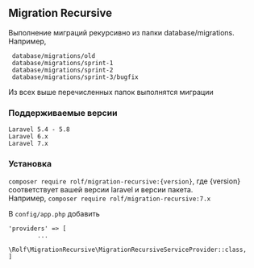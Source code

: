 ## Migration Recursive
Выполнение миграций рекурсивно из папки database/migrations. Например,
```
 database/migrations/old
 database/migrations/sprint-1
 database/migrations/sprint-2
 database/migrations/sprint-3/bugfix
```
Из всех выше перечисленных папок выполнятся миграции

### Поддерживаемые версии
````
Laravel 5.4 - 5.8  
Laravel 6.x  
Laravel 7.x  
````

### Установка

``composer require rolf/migration-recursive:{version}``, где {version} соответствует вашей версии laravel и версии пакета.  
Например, ``composer require rolf/migration-recursive:7.x``

В ``config/app.php`` добавить 
````
'providers' => [
        ...
        \Rolf\MigrationRecursive\MigrationRecursiveServiceProvider::class,
]
````


